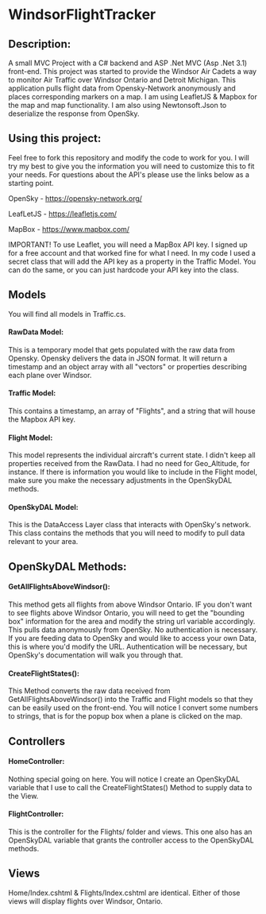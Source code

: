 # WindsorFlightTracker
## Description:
A small MVC Project with a C# backend and ASP .Net MVC (Asp .Net 3.1) front-end. This project was started to provide the Windsor Air Cadets a way to monitor Air Traffic over Windsor Ontario and Detroit Michigan. This application pulls flight data from Opensky-Network anonymously and places corresponding markers on a map. I am using LeafletJS & Mapbox for the map and map functionality. I am also using Newtonsoft.Json to deserialize the response from OpenSky.


## Using this project:
Feel free to fork this repository and modify the code to work for you. I will try my best to give you the information you will need to customize this to fit your needs. For questions about the API's please use the links below as a starting point.

OpenSky - https://opensky-network.org/

LeafLetJS - https://leafletjs.com/

MapBox - https://www.mapbox.com/

IMPORTANT! To use Leaflet, you will need a MapBox API key. I signed up for a free account and that worked fine for what I need. In my code I used a secret class that will add the API key as a property in the Traffic Model. You can do the same, or you can just hardcode your API key into the class. 

## Models
You will find all models in Traffic.cs.

#### RawData Model: 
This is a temporary model that gets populated with the raw data from Opensky. Opensky delivers the data in JSON format. It will return a timestamp and an object array with all "vectors" or properties describing each plane over Windsor.

#### Traffic Model: 
This contains a timestamp, an array of "Flights", and a string that will house the Mapbox API key.

#### Flight Model: 
This model represents the individual aircraft's current state. I didn't keep all properties received from the RawData. I had no need for Geo_Altitude, for instance. If there is information you would like to include in the Flight model, make sure you make the necessary adjustments in the OpenSkyDAL methods.

#### OpenSkyDAL Model: 
This is the DataAccess Layer class that interacts with OpenSky's network. This class contains the methods that you will need to modify to pull data relevant to your area.

## OpenSkyDAL Methods:
#### GetAllFlightsAboveWindsor(): 
This method gets all flights from above Windsor Ontario. IF you don't want to see flights above Windsor Ontario, you will need to get the "bounding box" information for the area and modify the string url variable accordingly. This pulls data anonymously from OpenSky. No authentication is necessary. If you are feeding data to OpenSky and would like to access your own Data, this is where you'd modify the URL. Authentication will be necessary, but OpenSky's documentation will walk you through that.

#### CreateFlightStates(): 
This Method converts the raw data received from GetAllFlightsAboveWindsor() into the Traffic and Flight models so that they can be easily used on the front-end. You will notice I convert some numbers to strings, that is for the popup box when a plane is clicked on the map. 

## Controllers
#### HomeController: 
Nothing special going on here. You will notice I create an OpenSkyDAL variable that I use to call the CreateFlightStates() Method to supply data to the View.

#### FlightController: 
This is the controller for the Flights/ folder and views. This one also has an OpenSkyDAL variable that grants the controller access to the OpenSkyDAL methods.

## Views
Home/Index.cshtml & Flights/Index.cshtml are identical. Either of those views will display flights over Windsor, Ontario. 